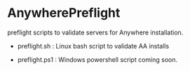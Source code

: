 # AnywherePreflight
preflight scripts to validate servers for Anywhere installation.

- preflight.sh : Linux bash script to validate AA installs

- preflight.ps1 : Windows powershell script coming soon.
